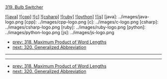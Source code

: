 [319. Bulb Switcher](https://leetcode.com/problems/bulb-switcher/)

[![java]](../java/319-bulb-switcher.md)
[![cpp]](../cpp/319-bulb-switcher.md)
[![c]](../c/319-bulb-switcher.md)
[![csharp]](../csharp/319-bulb-switcher.md)
[![ruby]](../ruby/319-bulb-switcher.md)
[![python]](../python/319-bulb-switcher.md)
[![js]](../js/319-bulb-switcher.md)
[java]: ../images/java-logo.png
[cpp]: ../images/cpp-logo.png
[c]: ../images/c-logo.png
[csharp]: ../images/csharp-logo.png
[ruby]: ../images/ruby-logo.png
[python]: ../images/python-logo.png
[js]: ../images/js-logo.png

- [prev: 318. Maximum Product of Word Lengths](318-maximum-product-of-word-lengths.md)
- [next: 320. Generalized Abbreviation](320-generalized-abbreviation.md)

---



---

- [prev: 318. Maximum Product of Word Lengths](318-maximum-product-of-word-lengths.md)
- [next: 320. Generalized Abbreviation](320-generalized-abbreviation.md)

